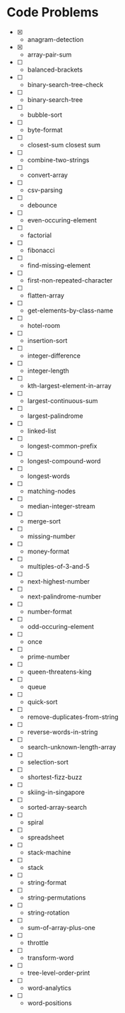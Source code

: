 # Code Problems

- [x] - anagram-detection
- [x] - array-pair-sum
- [ ] - balanced-brackets
- [ ] - binary-search-tree-check	
- [ ] - binary-search-tree	
- [ ] - bubble-sort	
- [ ] - byte-format	
- [ ] - closest-sum	closest sum
- [ ] - combine-two-strings	
- [ ] - convert-array	
- [ ] - csv-parsing	
- [ ] - debounce	
- [ ] - even-occuring-element	
- [ ] - factorial	
- [ ] - fibonacci	
- [ ] - find-missing-element	
- [ ] - first-non-repeated-character	
- [ ] - flatten-array	
- [ ] - get-elements-by-class-name	
- [ ] - hotel-room	
- [ ] - insertion-sort
- [ ] - integer-difference	
- [ ] - integer-length	
- [ ] - kth-largest-element-in-array	
- [ ] - largest-continuous-sum	
- [ ] - largest-palindrome	
- [ ] - linked-list	
- [ ] - longest-common-prefix
- [ ] - longest-compound-word	
- [ ] - longest-words	
- [ ] - matching-nodes	
- [ ] - median-integer-stream	
- [ ] - merge-sort	
- [ ] - missing-number	
- [ ] - money-format	
- [ ] - multiples-of-3-and-5	
- [ ] - next-highest-number	
- [ ] - next-palindrome-number	
- [ ] - number-format	
- [ ] - odd-occuring-element	
- [ ] - once	
- [ ] - prime-number	
- [ ] - queen-threatens-king
- [ ] - queue	
- [ ] - quick-sort	
- [ ] - remove-duplicates-from-string	
- [ ] - reverse-words-in-string	
- [ ] - search-unknown-length-array	
- [ ] - selection-sort	
- [ ] - shortest-fizz-buzz	
- [ ] - skiing-in-singapore
- [ ] - sorted-array-search	
- [ ] - spiral	
- [ ] - spreadsheet
- [ ] - stack-machine
- [ ] - stack	
- [ ] - string-format	
- [ ] - string-permutations	
- [ ] - string-rotation	
- [ ] - sum-of-array-plus-one	
- [ ] - throttle	
- [ ] - transform-word	
- [ ] - tree-level-order-print	
- [ ] - word-analytics	
- [ ] - word-positions
